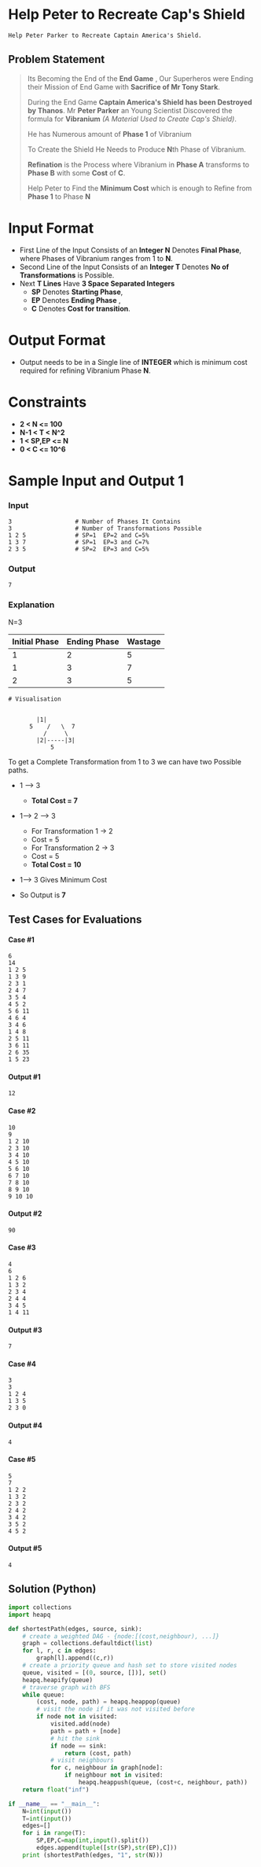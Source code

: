 # Help Peter to Recreate Cap's Shield
    Help Peter Parker to Recreate Captain America's Shield.

## Problem Statement
> Its Becoming the End of the **End Game** , Our Superheros were Ending their Mission of End Game with **Sacrifice of Mr Tony Stark**. 
>
> During the End Game **Captain America's Shield has been Destroyed by Thanos**. Mr **Peter Parker** an Young Scientist Discovered the formula for **Vibranium** *(A Material Used to Create Cap's Shield)*. 
>
> He has Numerous amount of **Phase 1** of Vibranium
>
> To Create the Shield He Needs to Produce **N**th Phase of Vibranium. 
>
> **Refination** is the Process where Vibranium in **Phase A** transforms to **Phase B** with some **Cost** of **C**.
>
> Help Peter to Find the **Minimum Cost** which is enough to Refine from **Phase 1** to Phase **N**
>

# Input Format

* First Line of the Input Consists of an **Integer N** Denotes **Final Phase**, where Phases of Vibranium ranges from 1 to **N**.
* Second Line of the Input Consists of an **Integer T** Denotes **No of Transformations** is Possible.
* Next **T Lines** Have **3 Space Separated Integers**
  - **SP** Denotes **Starting Phase**,
  - **EP** Denotes **Ending Phase** ,
  - **C** Denotes **Cost for transition**.

# Output Format

* Output needs to be in a Single line of **INTEGER** which is minimum cost required for refining Vibranium Phase **N**. 


# Constraints

- **2 < N <= 100**
- **N-1 < T < N^2**
- **1 < SP,EP <= N**
- **0 < C <= 10^6**


# Sample Input and Output 1
### Input

    3                  # Number of Phases It Contains
    3                  # Number of Transformations Possible
    1 2 5              # SP=1  EP=2 and C=5%
    1 3 7              # SP=1  EP=3 and C=7%
    2 3 5              # SP=2  EP=3 and C=5%

### Output

    7

### Explanation

N=3

Initial Phase | Ending Phase | Wastage
--- | --- | ---
 1 |	2 | 5
 1 |	3 | 7
 2 |	3 | 5
    # Visualisation
    
    
    		|1|
		  5    /   \  7
		      /     \
		    |2|-----|3|
		    	5
    



To get a Complete Transformation from 1 to 3 we can have two Possible paths.
* 1 --> 3  
    * **Total Cost = 7**

* 1--> 2 --> 3  
    * For Transformation 1 -> 2
    * Cost = 5
    * For Transformation 2 -> 3
    * Cost = 5
    * **Total Cost = 10**

* 1--> 3 Gives Minimum Cost
* So Output is **7**


## Test Cases for Evaluations

#### Case #1
    6
    14
    1 2 5
    1 3 9
    2 3 1
    2 4 7
    3 5 4
    4 5 2
    5 6 11
    4 6 4
    3 4 6
    1 4 8
    2 5 11
    3 6 11
    2 6 35
    1 5 23
    
#### Output #1
    12
    

#### Case #2
    10
    9
    1 2 10
    2 3 10
    3 4 10
    4 5 10
    5 6 10
    6 7 10
    7 8 10
    8 9 10
    9 10 10

#### Output #2
    90
    
#### Case #3
    4
    6
    1 2 6
    1 3 2
    2 3 4
    2 4 4
    3 4 5
    1 4 11

#### Output #3
    7
    
#### Case #4
    3
    3
    1 2 4
    1 3 5
    2 3 0

#### Output #4
    4
    
#### Case #5
    5
    7
    1 2 2
    1 3 2
    2 3 2
    2 4 2
    3 4 2
    3 5 2
    4 5 2
    
#### Output #5
    4
    
    
    
## Solution (Python)
```python
import collections
import heapq

def shortestPath(edges, source, sink):
    # create a weighted DAG - {node:[(cost,neighbour), ...]}
    graph = collections.defaultdict(list)
    for l, r, c in edges:
        graph[l].append((c,r))
    # create a priority queue and hash set to store visited nodes
    queue, visited = [(0, source, [])], set()
    heapq.heapify(queue)
    # traverse graph with BFS
    while queue:
        (cost, node, path) = heapq.heappop(queue)
        # visit the node if it was not visited before
        if node not in visited:
            visited.add(node)
            path = path + [node]
            # hit the sink
            if node == sink:
                return (cost, path)
            # visit neighbours
            for c, neighbour in graph[node]:
                if neighbour not in visited:
                    heapq.heappush(queue, (cost+c, neighbour, path))
    return float("inf")

if __name__ == "__main__":
    N=int(input())
    T=int(input())
    edges=[]
    for i in range(T):
        SP,EP,C=map(int,input().split())
        edges.append(tuple([str(SP),str(EP),C])) 
    print (shortestPath(edges, "1", str(N)))
```
